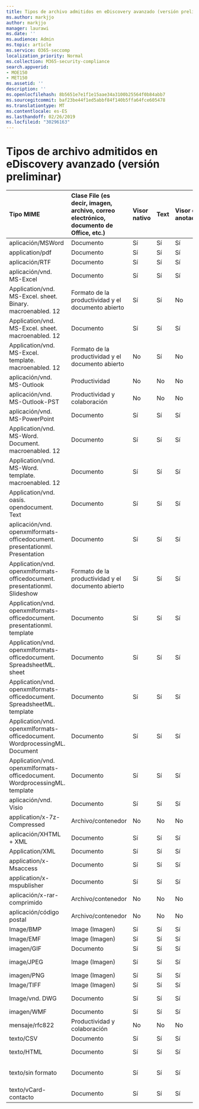 ```yaml
---
title: Tipos de archivo admitidos en eDiscovery avanzado (versión preliminar)
ms.author: markjjo
author: markjjo
manager: laurawi
ms.date: ''
ms.audience: Admin
ms.topic: article
ms.service: O365-seccomp
localization_priority: Normal
ms.collection: M365-security-compliance
search.appverid:
- MOE150
- MET150
ms.assetid: ''
description: ''
ms.openlocfilehash: 8b5651e7e1f1e15aae34a3100b25564f0b84abb7
ms.sourcegitcommit: baf23be44f1ed5abbf84f140b5ffa64fce605478
ms.translationtype: MT
ms.contentlocale: es-ES
ms.lasthandoff: 02/26/2019
ms.locfileid: "30296163"
---
```

# <a name="supported-file-types-in-advanced-ediscovery-preview"></a>Tipos de archivo admitidos en eDiscovery avanzado (versión preliminar)


| Tipo MIME | Clase File (es decir, imagen, archivo, correo electrónico, documento de Office, etc.) | Visor nativo | Text | Visor de anotaciones | Extracción de contenedores | Extensiones posibles |
| :- | :- | :- | :- | :- | :- | :- |
| aplicación/MSWord | Documento | Sí | Sí  | Sí | No | . doc;. dat |
| application/pdf | Documento | Sí | Sí  | Sí | No | .pdf |
| aplicación/RTF | Documento | Sí | Sí  | Sí | No | . rtf;. doc |
| aplicación/vnd. MS-Excel | Documento | Sí | Sí  | Sí | No | . xls;. dat |
| Application/vnd. MS-Excel. sheet. Binary. macroenabled. 12 | Formato de la productividad y el documento abierto | Sí | Sí | No | No | .xlsb |
| Application/vnd. MS-Excel. sheet. macroenabled. 12 | Documento | Sí | Sí  | Sí | No | .xlsm |
| Application/vnd. MS-Excel. template. macroenabled. 12 | Formato de la productividad y el documento abierto | No | Sí | No | No | .xltm |
| aplicación/vnd. MS-Outlook | Productividad | No | No | No | No | . msg |
| aplicación/vnd. MS-Outlook-PST | Productividad y colaboración | No | No | No | Sí | .pst |
| aplicación/vnd. MS-PowerPoint | Documento | Sí | Sí  | Sí | No | . ppt;. PPS;. pase |
| Application/vnd. MS-Word. Document. macroenabled. 12 | Documento | Sí | Sí  | Sí | No | .docm |
| Application/vnd. MS-Word. template. macroenabled. 12 | Documento | Sí | Sí  | Sí | No | .dotm |
| Application/vnd. oasis. opendocument. Text | Documento | Sí | Sí  | Sí | No | ODT  |
| aplicación/vnd. openxmlformats-officedocument. presentationml. Presentation | Documento | Sí | Sí  | Sí | No | .pptx |
| Application/vnd. openxmlformats-officedocument. presentationml. Slideshow | Formato de la productividad y el documento abierto | Sí | Sí  | Sí | No | . ppsx |
| Application/vnd. openxmlformats-officedocument. presentationml. template | Documento | Sí | Sí  | Sí | No | .potx |
| Application/vnd. openxmlformats-officedocument. SpreadsheetML. sheet | Documento | Sí | Sí  | Sí | No | .xlsx |
| Application/vnd. openxmlformats-officedocument. SpreadsheetML. template | Documento | Sí | Sí  | Sí | No | .xltx |
| Application/vnd. openxmlformats-officedocument. WordprocessingML. Document | Documento | Sí | Sí  | Sí | No | .docx |
| Application/vnd. openxmlformats-officedocument. WordprocessingML. template | Documento | Sí | Sí  | Sí | No | .dotx |
| aplicación/vnd. Visio | Documento | Sí | Sí  | Sí | No | .vsd |
| application/x-7z-Compressed | Archivo/contenedor | No | No | No | Sí | .7z |
| aplicación/XHTML + XML | Documento | Sí | Sí  | Sí | No | . XHTML |
| Application/XML | Documento | Sí | Sí  | Sí | No | .xml |
| application/x-Msaccess | Documento | Sí | Sí  | Sí | No | .mdb |
| application/x-mspublisher | Documento | Sí | Sí  | Sí | No | . pub |
| aplicación/x-rar-comprimido | Archivo/contenedor | No | No | No | Sí | . rar |
| aplicación/código postal | Archivo/contenedor | No | No | No | Sí | .zip |
| Image/BMP | Image (Imagen) | Sí | Sí  | Sí | No | .bmp |
| Image/EMF | Image (Imagen) | Sí | Sí  | Sí | No | .emf |
| imagen/GIF | Documento | Sí | Sí  | Sí | No | .gif |
| image/JPEG | Image (Imagen) | Sí | Sí  | Sí | No | . jpg;. JPEG;. dat;. jpgt |
| imagen/PNG | Image (Imagen) | Sí | Sí  | Sí | No | .png |
| Image/TIFF | Image (Imagen) | Sí | Sí  | Sí | No | .tif |
| Image/vnd. DWG | Documento | Sí | Sí  | Sí | No | . dwg;. ficheros |
| imagen/WMF | Documento | Sí | Sí  | Sí | No | .wmf |
| mensaje/rfc822 | Productividad y colaboración | No | No | No | No | . eml |
| texto/CSV | Documento | Sí | Sí  | Sí | No | .csv |
| texto/HTML | Documento | Sí | Sí  | Sí | No | . html;. shtml;. htm |
| texto/sin formato | Documento | Sí | Sí  | Sí | No | . txt;. CSS;. con;. pl;. csv;. dat |
| texto/vCard-contacto | Documento | Sí | Sí  | Sí | No | . vcf |